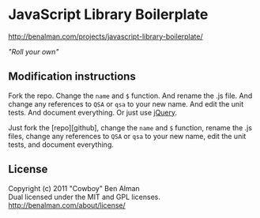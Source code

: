 # JavaScript Library Boilerplate

<http://benalman.com/projects/javascript-library-boilerplate/>

_"Roll your own"_

## Modification instructions

Fork the repo. Change the `name` and `$` function. And rename the .js file. And change any references to `QSA` or `qsa` to your new name. And edit the unit tests. And document everything. Or just use [jQuery](http://jquery.com/).

Just fork the [repo][github], change the `name` and `$` function, rename the .js files, change any references to `QSA` or `qsa` to your new name, edit the unit tests, and document everything.

## License

Copyright (c) 2011 "Cowboy" Ben Alman  
Dual licensed under the MIT and GPL licenses.  
http://benalman.com/about/license/
